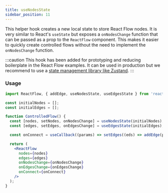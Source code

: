 ```yaml
---
title: useNodesState
sidebar_position: 11
---
```


This helper hook creates a new local state to store React Flow nodes. It is very similar to React's `useState` but exposes a `onNodesChange` function that can be passed as a prop to the `ReactFlow` component. This makes it easier to quickly create controlled flows without the need to implement the `onNodesChange` function.

:::caution
This hook has been added for prototyping and reducing boilerplate in the React Flow examples. It can be used in production but we recommend to use a [state management library like Zustand](/docs/guides/state-management/).
:::

### Usage

```jsx
import ReactFlow, { addEdge, useNodesState, useEdgesState } from 'reactflow';

const initialNodes = [];
const initialEdges = [];

function ControlledFlow() {
  const [nodes, setNodes, onNodesChange] = useNodesState(initialNodes);
  const [edges, setEdges, onEdgesChange] = useEdgesState(initialEdges);

  const onConnect = useCallback((params) => setEdges((eds) => addEdge(params, eds)), []);

  return (
    <ReactFlow
      nodes={nodes}
      edges={edges}
      onNodesChange={onNodesChange}
      onEdgesChange={onEdgesChange}
      onConnect={onConnect}
    />
  );
}
```
